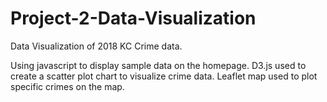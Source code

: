 # Project-2-Data-Visualization
Data Visualization of 2018 KC Crime data. 

Using javascript to display sample data on the homepage. 
D3.js used to create a scatter plot chart to visualize crime data. 
Leaflet map used to plot specific crimes on the map.
